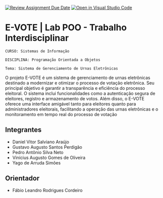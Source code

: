 [![Review Assignment Due Date](https://classroom.github.com/assets/deadline-readme-button-24ddc0f5d75046c5622901739e7c5dd533143b0c8e959d652212380cedb1ea36.svg)](https://classroom.github.com/a/U2JBmGZJ)
[![Open in Visual Studio Code](https://classroom.github.com/assets/open-in-vscode-718a45dd9cf7e7f842a935f5ebbe5719a5e09af4491e668f4dbf3b35d5cca122.svg)](https://classroom.github.com/online_ide?assignment_repo_id=15239374&assignment_repo_type=AssignmentRepo)
# E-VOTE | Lab POO - Trabalho Interdisciplinar

`CURSO: Sistemas de Informação`

`DISCIPLINA: Programação Orientada a Objetos`

`Tema: Sistema de Gerenciamento de Urnas Eletrônicas`

O projeto E-VOTE é um sistema de gerenciamento de urnas eletrônicas destinado a modernizar e otimizar o processo de votação eletrônica. Seu principal objetivo é garantir a transparência e eficiência do processo eleitoral. O sistema inclui funcionalidades como a autenticação segura de eleitores, registro e armazenamento de votos. Além disso, o E-VOTE oferece uma interface amigável tanto para eleitores quanto para administradores eleitorais, facilitando a operação das urnas eletrônicas e o monitoramento em tempo real do processo de votação

## Integrantes

* Daniel Vitor Salviano Araújo 
* Gustavo Augusto Santos Perdigão
* Pedro Antônio Silva Neto
* Vinícius Augusto Gomes de Oliveira
* Yago de Arruda Simões

## Orientador

* Fábio Leandro Rodrigues Cordeiro



